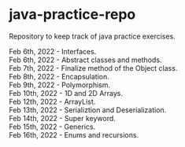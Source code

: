 # java-practice-repo
Repository to keep track of java practice exercises. 

Feb 6th, 2022 - Interfaces.<br />
Feb 6th, 2022 - Abstract classes and methods. <br />
Feb 7th, 2022 - Finalize method of the Object class. <br />
Feb 8th, 2022 - Encapsulation. <br />
Feb 9th, 2022 - Polymorphism. <br />
Feb 10th, 2022 - 1D and 2D Arrays. <br />
Feb 12th, 2022 - ArrayList. <br />
Feb 13th, 2022 - Serializtion and Deserialization. <br />
Feb 14th, 2022 - Super keyword. <br />
Feb 15th, 2022 - Generics. <br />
Feb 16th, 2022 - Enums and recursions. <br />